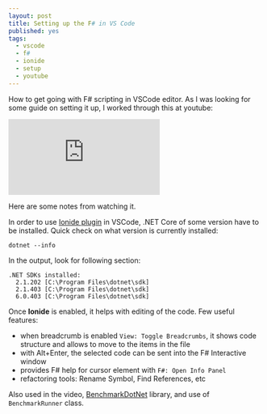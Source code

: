 ```yaml
---
layout: post
title: Setting up the F# in VS Code
published: yes
tags:
  - vscode
  - f#
  - ionide
  - setup
  - youtube
---
```

How to get going with F# scripting in VSCode editor. As I was looking for some guide on setting it up, I worked through this at youtube:

<div class="aspect-w-16 aspect-h-9">
<iframe src="https://www.youtube.com/embed/E4LrQxElbZM" title="YouTube video player" frameborder="0" allow="accelerometer; autoplay; clipboard-write; encrypted-media; gyroscope; picture-in-picture" allowfullscreen></iframe>
</div>

Here are some notes from watching it.

In order to use [Ionide plugin][2] in VSCode, .NET Core of some version have to be installed. Quick check on what version is currently installed:

```
dotnet --info
```

In the output, look for following section:

```
.NET SDKs installed:
  2.1.202 [C:\Program Files\dotnet\sdk]
  2.1.403 [C:\Program Files\dotnet\sdk]
  6.0.403 [C:\Program Files\dotnet\sdk]
```

Once **Ionide** is enabled, it helps with editing of the code. Few useful features:

 - when breadcrumb is enabled `View: Toggle Breadcrumbs`, it shows code structure and allows to move to the items in the file
 - with Alt+Enter, the selected code can be sent into the F# Interactive window
 - provides F# help for cursor element with `F#: Open Info Panel`
 - refactoring tools: Rename Symbol, Find References, etc

Also used in the video, [BenchmarkDotNet][3] library, and use of `BenchmarkRunner` class.

[1]: https://www.youtube.com/watch?v=E4LrQxElbZM
[2]: https://ionide.io/
[3]: https://github.com/dotnet/BenchmarkDotNet
